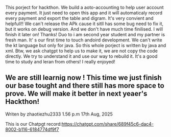 This porject for hackthon. We build a aoto-accounting to help user account every payment. It just need to open this app and it will automaticaly record every payment and export the table and digram. It's very convient and helpfull!!
We can't release the APk cause it sitll has some bug need to fix it, but it works on debug version. And we don't have much time finilised. I will finish it later on! Thanks!
Duo to i am second year student and my partner is fresh man. It' s our first time to touch andoird development. We can't write the kt language but only for java. So this whole porject is written by java and xml. Btw, we ask chatgpt to help us to make it, we are not copy the code directly. We try to understand it and use our way to rebuild it. It's a good time to study and leran from others! I really enjoyed!

We are still learnig now ! This time we just finish our base tought and there still has more space to prove. We will make it better in next yeaer's Hackthon!
----------------
Writen by zhaotiezhu2333  1.56 p.m 17th Aug, 2025

This is our Chatpgt record:https://chatgpt.com/share/689f45c6-dac4-8002-b116-6184774df9f7
